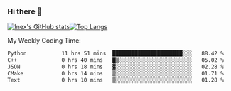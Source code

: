 ### Hi there 👋
[![lnex's GitHub stats](https://github-readme-stats.vercel.app/api?username=lnexenl&count_private=true&show_icons=true)](https://github.com/anuraghazra/github-readme-stats)[![Top Langs](https://github-readme-stats.vercel.app/api/top-langs/?username=lnexenl&layout=compact&langs_count=8&exclude_repo=32-bit-MIPS-CPU)](https://github.com/anuraghazra/github-readme-stats)

My Weekly Coding Time:
<!--START_SECTION:waka-->

```txt
Python           11 hrs 51 mins  ██████████████████████░░░   88.42 %
C++              0 hrs 40 mins   █▒░░░░░░░░░░░░░░░░░░░░░░░   05.02 %
JSON             0 hrs 18 mins   ▓░░░░░░░░░░░░░░░░░░░░░░░░   02.28 %
CMake            0 hrs 14 mins   ▒░░░░░░░░░░░░░░░░░░░░░░░░   01.71 %
Text             0 hrs 10 mins   ▒░░░░░░░░░░░░░░░░░░░░░░░░   01.28 %
```

<!--END_SECTION:waka-->
